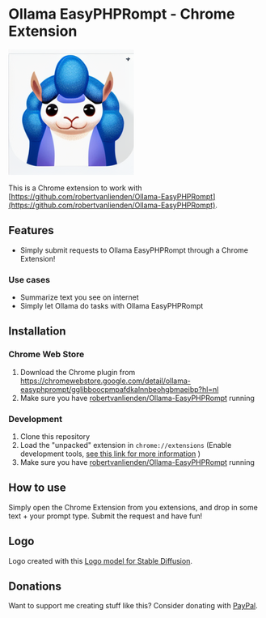 # Ollama EasyPHPRompt - Chrome Extension
![](images/img.png)

This is a Chrome extension to work with [https://github.com/robertvanlienden/Ollama-EasyPHPRompt](https://github.com/robertvanlienden/Ollama-EasyPHPRompt).

## Features
- Simply submit requests to Ollama EasyPHPRompt through a Chrome Extension!

### Use cases
- Summarize text you see on internet
- Simply let Ollama do tasks with Ollama EasyPHPRompt

## Installation
### Chrome Web Store
1. Download the Chrome plugin from https://chromewebstore.google.com/detail/ollama-easyphprompt/gglibboocpmpafdkalnnbeohgbmaeibp?hl=nl
3. Make sure you have [robertvanlienden/Ollama-EasyPHPRompt](https://github.com/robertvanlienden/Ollama-EasyPHPRompt) running

### Development
1. Clone this repository
2. Load the "unpacked" extension in `chrome://extensions` (Enable development tools, [see this link for more information](https://developer.chrome.com/docs/extensions/get-started/tutorial/hello-world#load-unpacked) ) 
3. Make sure you have [robertvanlienden/Ollama-EasyPHPRompt](https://github.com/robertvanlienden/Ollama-EasyPHPRompt) running

## How to use
Simply open the Chrome Extension from you extensions, and drop in some text + your prompt type. Submit the request and have fun!

## Logo
Logo created with this [Logo model for Stable Diffusion](https://huggingface.co/artificialguybr/LogoRedmond-LogoLoraForSDXL-V2/tree/main).

## Donations
Want to support me creating stuff like this? Consider donating with [PayPal](https://www.paypal.me/robertvanlienden).